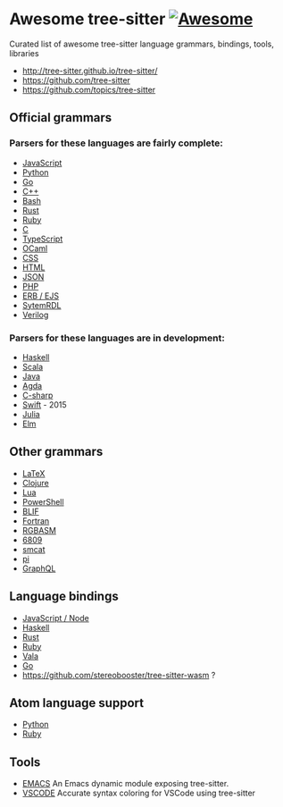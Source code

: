 # Awesome tree-sitter [![Awesome](https://awesome.re/badge.svg)](https://awesome.re)

Curated list of awesome tree-sitter language grammars, bindings, tools, libraries

  * http://tree-sitter.github.io/tree-sitter/
  * https://github.com/tree-sitter
  * https://github.com/topics/tree-sitter

## Official grammars

### Parsers for these languages are fairly complete:

  * [JavaScript](https://github.com/tree-sitter/tree-sitter-javascript)
  * [Python](https://github.com/tree-sitter/tree-sitter-python)
  * [Go](https://github.com/tree-sitter/tree-sitter-go)
  * [C++](https://github.com/tree-sitter/tree-sitter-cpp)
  * [Bash](https://github.com/tree-sitter/tree-sitter-bash)
  * [Rust](https://github.com/tree-sitter/tree-sitter-rust)
  * [Ruby](https://github.com/tree-sitter/tree-sitter-ruby)
  * [C](https://github.com/tree-sitter/tree-sitter-c)
  * [TypeScript](https://github.com/tree-sitter/tree-sitter-typescript)
  * [OCaml](https://github.com/tree-sitter/tree-sitter-ocaml)
  * [CSS](https://github.com/tree-sitter/tree-sitter-css)
  * [HTML](https://github.com/tree-sitter/tree-sitter-html)
  * [JSON](https://github.com/tree-sitter/tree-sitter-json)
  * [PHP](https://github.com/tree-sitter/tree-sitter-php)
  * [ERB / EJS](https://github.com/tree-sitter/tree-sitter-embedded-template)
  * [SytemRDL](https://github.com/drom/tree-sitter-systemrdl)
  * [Verilog](https://github.com/tree-sitter/tree-sitter-verilog)

### Parsers for these languages are in development:

  * [Haskell](https://github.com/tree-sitter/tree-sitter-haskell)
  * [Scala](https://github.com/tree-sitter/tree-sitter-scala)
  * [Java](https://github.com/tree-sitter/tree-sitter-java)
  * [Agda](https://github.com/tree-sitter/tree-sitter-agda)
  * [C-sharp](https://github.com/tree-sitter/tree-sitter-c-sharp)
  * [Swift](https://github.com/tree-sitter/tree-sitter-swift) - 2015
  * [Julia](https://github.com/tree-sitter/tree-sitter-julia)
  * [Elm](https://github.com/razzeee/tree-sitter-elm)

## Other grammars

  * [LaTeX](https://github.com/yitzchak/tree-sitter-latex)
  * [Clojure](https://github.com/oakmac/tree-sitter-clojure)
  * [Lua](https://github.com/Azganoth/tree-sitter-lua)
  * [PowerShell](https://github.com/jrsconfitto/tree-sitter-powershell)
  * [BLIF](https://github.com/gaffe-logic/tree-sitter-blif)
  * [Fortran](https://github.com/stadelmanma/tree-sitter-fortran)
  * [RGBASM](https://github.com/tobiasvl/tree-sitter-rgbasm)
  * [6809](https://github.com/georgjz/tree-sitter-6809)
  * [smcat](https://github.com/sverweij/tree-sitter-smcat)
  * [pi](https://github.com/scmlab/tree-sitter-pi)
  * [GraphQL](https://github.com/dralletje/tree-sitter-graphql)
  
## Language bindings

  * [JavaScript / Node](https://github.com/tree-sitter/node-tree-sitter)
  * [Haskell](https://github.com/tree-sitter/haskell-tree-sitter)
  * [Rust](https://github.com/tree-sitter/rust-tree-sitter)
  * [Ruby](https://github.com/tree-sitter/ruby-tree-sitter)
  * [Vala](https://gitlab.gnome.org/albfan/vala-tree-sitter)
  * [Go](https://github.com/smacker/go-tree-sitter)
  * https://github.com/stereobooster/tree-sitter-wasm ?

## Atom language support

  * [Python](https://github.com/atom/language-python)
  * [Ruby](https://github.com/atom/language-ruby)

## Tools
  * [EMACS](https://github.com/karlotness/tree-sitter.el) An Emacs dynamic module exposing tree-sitter.
  * [VSCODE](https://github.com/georgewfraser/vscode-tree-sitter) Accurate syntax coloring for VSCode using tree-sitter



